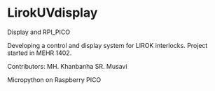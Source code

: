 # LirokUVdisplay
Display and RPI_PICO

Developing a control and display system for LIROK interlocks.
Project started in MEHR 1402.

Contributors: MH. Khanbanha
              SR. Musavi

Micropython on Raspberry PICO

